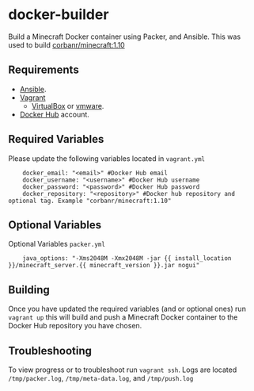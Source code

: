 # docker-builder
Build a Minecraft Docker container using Packer, and Ansible.
This was used to build [corbanr/minecraft:1.10](https://hub.docker.com/r/corbanr/minecraft/)

Requirements
------------
* [Ansible](http://docs.ansible.com/ansible/intro_installation.html).
* [Vagrant](https://www.vagrantup.com/)
  * [VirtualBox](https://www.virtualbox.org/wiki/Downloads) or [vmware](http://www.vmware.com/).
* [Docker Hub](https://hub.docker.com/) account.


Required Variables
------------------
Please update the following variables located in  `vagrant.yml`
```
    docker_email: "<email>" #Docker Hub email
    docker_username: "<username>" #Docker Hub username
    docker_password: "<password>" #Docker Hub password
    docker_repository: "<repository>" #Docker hub repository and optional tag. Example "corbanr/minecraft:1.10"

```

Optional Variables
------------------
Optional Variables `packer.yml`

```
    java_options: "-Xms2048M -Xmx2048M -jar {{ install_location }}/minecraft_server.{{ minecraft_version }}.jar nogui"

```

Building
--------
Once you have updated the required variables (and or optional ones) run
`vagrant up` this will build and push a Minecraft Docker container to the Docker Hub repository you have chosen.

Troubleshooting
---------------
To view progress or to troubleshoot run `vagrant ssh`. Logs are located `/tmp/packer.log`, `/tmp/meta-data.log`, and `/tmp/push.log`

